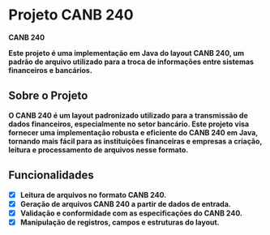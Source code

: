 # Projeto CANB 240 

<a><strong>CANB 240<strong/><a>

Este projeto é uma implementação em Java do layout CANB 240, um padrão de arquivo utilizado para a troca de informações entre sistemas financeiros e bancários.

## Sobre o Projeto

O CANB 240 é um layout padronizado utilizado para a transmissão de dados financeiros, especialmente no setor bancário. Este projeto visa fornecer uma implementação robusta e eficiente do CANB 240 em Java, tornando mais fácil para as instituições financeiras e empresas a criação, leitura e processamento de arquivos nesse formato.

## Funcionalidades

- [x] Leitura de arquivos no formato CANB 240.
- [x] Geração de arquivos CANB 240 a partir de dados de entrada.
- [x] Validação e conformidade com as especificações do CANB 240.
- [x] Manipulação de registros, campos e estruturas do layout.
